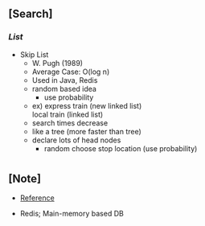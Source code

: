 ## [Search]

### _List_

- Skip List
  - W. Pugh (1989)
  - Average Case: O(log n)
  - Used in Java, Redis
  - random based idea
    - use probability
  - ex) express train (new linked list) <br/>
    local train (linked list)
  - search times decrease
  - like a tree (more faster than tree)
  - declare lots of head nodes
    - random choose stop location (use probability)

#

## [Note]

- [Reference](https://en.wikipedia.org/wiki/Skip_list)

- Redis; Main-memory based DB
